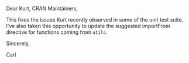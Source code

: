 Dear Kurt, CRAN Maintainers,

This fixes the issues Kurt recently observed in some of the unit test suite.  I've also taken this opportunity to update the suggested importFrom directive for functions coming from `utils`.  

Sincerely,

Carl